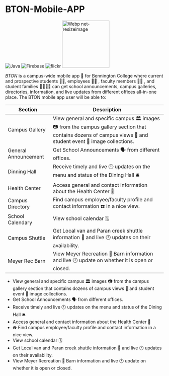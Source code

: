 # BTON-Mobile-APP
![Java](https://img.shields.io/badge/java-%23ED8B00.svg?style=for-the-badge&logo=java&logoColor=white) ![Firebase](https://img.shields.io/badge/firebase-%23039BE5.svg?style=for-the-badge&logo=firebase) ![flickr](https://camo.githubusercontent.com/4aca2899f626c1a24b18c65671a692c99fd1f473ad9f4d9991a4e53bca027c1a/68747470733a2f2f696d672e736869656c64732e696f2f7374617469632f76313f7374796c653d666f722d7468652d6261646765266d6573736167653d466c69636b7226636f6c6f723d303036334443266c6f676f3d466c69636b72266c6f676f436f6c6f723d464646464646266c6162656c3d)  <img width="150" alt="Webp net-resizeimage" src="https://user-images.githubusercontent.com/62855279/161869124-7d4499a9-1ecc-4606-b7f1-ada3621712e7.png">


*BTON* is a campus-wide mobile app :iphone: for Bennington College where current and prospective students :man_student:, employees :office_worker: , faculty members :woman_teacher: , and student families :family_man_man_girl_boy: can get school announcements, campus galleries, directories, information, and live updates from different offices all-in-one place. The BTON mobile app user will be able to:

| Section  | Description |
| ------------- | ------------- |
| Campus Gallery  | View general and specific campus :classical_building: images :camera: from the campus gallery section that contains dozens of campus views :school: and student event :tada: image collections.  |
| General Announcement  | Get School Announcements :speaking_head: from different offices.  |
|Dinning Hall|Receive timely and live :clock12: updates on the menu and status of the Dining Hall :bellhop_bell:|
|Health Center|Access general and contact information about the Health Center :hospital:|
|Campus Directory|Find campus employee/faculty profile and contact information :phone: in a nice view.|
|School Calendary|View school calendar :spiral_calendar:|
|Campus Shuttle|Get Local van and Paran creek shuttle information :taxi: and live :clock12: updates on their availability.|
|Meyer Rec Barn|View Meyer Recreation :running: Barn information and live :clock12: update on whether it is open or closed.|
* View general and specific campus :classical_building: images :camera: from the campus gallery section that contains dozens of campus views :school: and student event :tada: image collections.
* Get School Announcements :speaking_head: from different offices.
* Receive timely and live :clock12: updates on the menu and status of the Dining Hall :bellhop_bell:
*  Access general and contact information about the Health Center :hospital:
* :phone: Find campus employee/faculty profile and contact information in a nice view.
* View school calendar :spiral_calendar:
* Get Local van and Paran creek shuttle information :taxi: and live :clock12: updates on their availability.
* View Meyer Recreation :running: Barn information and live :clock12: update on whether it is open or closed.
